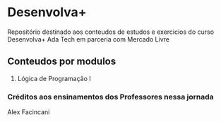 # Desenvolva+

Repositório destinado aos conteudos de estudos e exercicios do curso Desenvolva+ Ada Tech em parceria com Mercado Livre

## Conteudos por modulos

1. Lógica de Programação I

### Créditos aos ensinamentos dos Professores nessa jornada

Alex Facincani